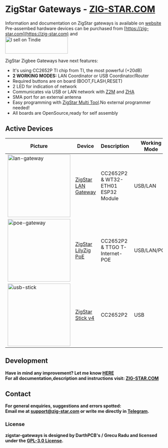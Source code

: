 # ZigStar Gateways -  [ZIG-STAR.COM](https://zig-star.com)
Information and documentation on ZigStar gateways is available on [website](zig-star.com)<br /> 
Pre-assembed hardware devices can be purchased from [https://zig-star.com](https://zig-star.com) and<br />
<a href="https://www.tindie.com/stores/zigstar/?ref=offsite_badges&utm_source=sellers_mercenaruss&utm_medium=badges&utm_campaign=badge_small"><img src="https://d2ss6ovg47m0r5.cloudfront.net/badges/tindie-smalls.png" alt="I sell on Tindie" width="200" height="55"></a>

ZigStar Zigbee Gateways have next features:
-   It's using CC2652P TI chip from TI, the most powerful (+20dB)
-   **2 WORKING MODES:** LAN Coordinator or USB Coordinator/Router
-   Required buttons are on board (BOOT,FLASH,RESET)
-   2 LED for indication of network
-   Communicates via USB or LAN network with  [Z2M](https://www.zigbee2mqtt.io/)  and  [ZHA](https://www.home-assistant.io/integrations/zha/)
-   SMA port for an external antenna
-   Easy programming with  [ZigStar Multi Tool](https://zig-star.com/radio-docs/zigstar-multi-tool/#zigstar-multi-tool).No external programmer needed!
- All boards are OpenSource,ready for self assembly

## Active Devices
| Picture                                                                                                                                              	| Device              	| Description                        	| Working Mode 	|
|------------------------------------------------------------------------------------------------------------------------------------------------------	|---------------------	|------------------------------------	|--------------	|
| <img src="https://community-assets.home-assistant.io/original/3X/3/a/3ab437daac64d8deae80f2be16e9c2052c23a0b6.png" alt="lan-gateway" width="200"/>  	| [ZigStar LAN Gateway](https://zig-star.com/projects/zigbee-gw-lan/) 	| CC2652P2 & WT32-ETH01 ESP32 Module 	| USB/LAN      	|
| <img src="https://community-assets.home-assistant.io/original/4X/b/0/c/b0c2125b108cb665414bcb774b29c121dab30a70.png" alt="poe-gateway" width="200"/> 	| [ZigStar LilyZig PoE](https://zig-star.com/projects/zigstar-lilyzig/) 	| CC2652P2 & TTGO T-Internet-POE     	| USB/LAN/POE  	|
| <img src="https://community-assets.home-assistant.io/original/3X/a/0/a0a9472919b0d0fc6983f2c0da78a20ae86f112a.png" alt="usb-stick" width="200"/>     	| [ZigStar Stick v4](https://zig-star.com/projects/zigbee-stick-v4/)    	| CC2652P2                           	| USB          	|
## Development

<b> Have in mind any improvement? Let me know [HERE](https://zig-star.com/about/#contact)<br />
For all documentation,description and instructions visit: [ZIG-STAR.COM](https://zig-star.com)

## Contact

For general enquiries, suggestions and errors spotted:<br /> 
Email me at support@zig-star.com or write me directly in [Telegram](https://t.me/mercenaruss).

### License
zigstar-gateways is designed by DarthPCB's / Grecu Radu and licensed under the [GPL-3.0 License](https://opensource.org/licenses/GPL-3.0).